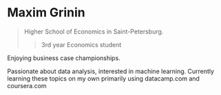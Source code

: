 #  Maxim Grinin

> Higher School of Economics in Saint-Petersburg.
>> 3rd year Economics student

Enjoying business case championships. 

Passionate about data analysis, interested in machine learning. Currently learning these topics on my own primarily using datacamp.com and coursera.com

[LinkedIn 💼]: linkedin.com/in/mkgrinin
[My CV 📃]: linkedin.com/in/mkgrinin
